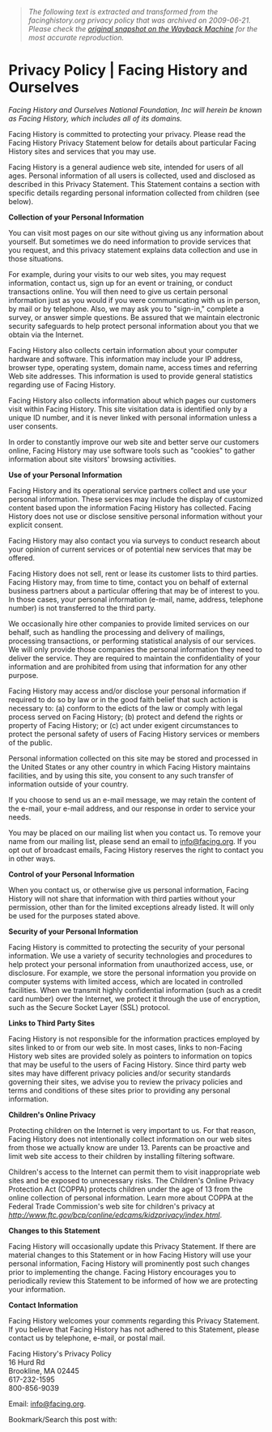 > *The following text is extracted and transformed from the facinghistory.org privacy policy that was archived on 2009-06-21. Please check the [original snapshot on the Wayback Machine](https://web.archive.org/web/20090621050206id_/http%3A//www.facinghistory.org/legal/privacy) for the most accurate reproduction.*

# Privacy Policy | Facing History and Ourselves

_Facing History and Ourselves National Foundation, Inc will herein be known as Facing History, which includes all of its domains._

Facing History is committed to protecting your privacy. Please read the Facing History Privacy Statement below for details about particular Facing History sites and services that you may use. 

Facing History is a general audience web site, intended for users of all ages. Personal information of all users is collected, used and disclosed as described in this Privacy Statement. This Statement contains a section with specific details regarding personal information collected from children (see below). 

**Collection of your Personal Information**

You can visit most pages on our site without giving us any information about yourself. But sometimes we do need information to provide services that you request, and this privacy statement explains data collection and use in those situations. 

For example, during your visits to our web sites, you may request information, contact us, sign up for an event or training, or conduct transactions online. You will then need to give us certain personal information just as you would if you were communicating with us in person, by mail or by telephone. Also, we may ask you to "sign-in," complete a survey, or answer simple questions. Be assured that we maintain electronic security safeguards to help protect personal information about you that we obtain via the Internet. 

Facing History also collects certain information about your computer hardware and software. This information may include your IP address, browser type, operating system, domain name, access times and referring Web site addresses. This information is used to provide general statistics regarding use of Facing History.

Facing History also collects information about which pages our customers visit within Facing History. This site visitation data is identified only by a unique ID number, and it is never linked with personal information unless a user consents.

In order to constantly improve our web site and better serve our customers online, Facing History may use software tools such as "cookies" to gather information about site visitors' browsing activities. 

**Use of your Personal Information**

Facing History and its operational service partners collect and use your personal information. These services may include the display of customized content based upon the information Facing History has collected. Facing History does not use or disclose sensitive personal information without your explicit consent. 

Facing History may also contact you via surveys to conduct research about your opinion of current services or of potential new services that may be offered. 

Facing History does not sell, rent or lease its customer lists to third parties. Facing History may, from time to time, contact you on behalf of external business partners about a particular offering that may be of interest to you. In those cases, your personal information (e-mail, name, address, telephone number) is not transferred to the third party. 

We occasionally hire other companies to provide limited services on our behalf, such as handling the processing and delivery of mailings, processing transactions, or performing statistical analysis of our services. We will only provide those companies the personal information they need to deliver the service. They are required to maintain the confidentiality of your information and are prohibited from using that information for any other purpose. 

Facing History may access and/or disclose your personal information if required to do so by law or in the good faith belief that such action is necessary to: (a) conform to the edicts of the law or comply with legal process served on Facing History; (b) protect and defend the rights or property of Facing History; or (c) act under exigent circumstances to protect the personal safety of users of Facing History services or members of the public. 

Personal information collected on this site may be stored and processed in the United States or any other country in which Facing History maintains facilities, and by using this site, you consent to any such transfer of information outside of your country.

If you choose to send us an e-mail message, we may retain the content of the e-mail, your e-mail address, and our response in order to service your needs. 

You may be placed on our mailing list when you contact us. To remove your name from our mailing list, please send an email to [info@facing.org](https://mail.google.com/mail?view=cm&tf=0&ui=1&to=info@facing.org). If you opt out of broadcast emails, Facing History reserves the right to contact you in other ways. 

**Control of your Personal Information**

When you contact us, or otherwise give us personal information, Facing History will not share that information with third parties without your permission, other than for the limited exceptions already listed. It will only be used for the purposes stated above.

**Security of your Personal Information**

Facing History is committed to protecting the security of your personal information. We use a variety of security technologies and procedures to help protect your personal information from unauthorized access, use, or disclosure. For example, we store the personal information you provide on computer systems with limited access, which are located in controlled facilities. When we transmit highly confidential information (such as a credit card number) over the Internet, we protect it through the use of encryption, such as the Secure Socket Layer (SSL) protocol.

**Links to Third Party Sites**

Facing History is not responsible for the information practices employed by sites linked to or from our web site. In most cases, links to non-Facing History web sites are provided solely as pointers to information on topics that may be useful to the users of Facing History. Since third party web sites may have different privacy policies and/or security standards governing their sites, we advise you to review the privacy policies and terms and conditions of these sites prior to providing any personal information.

**Children's Online Privacy**

Protecting children on the Internet is very important to us. For that reason, Facing History does not intentionally collect information on our web sites from those we actually know are under 13. Parents can be proactive and limit web site access to their children by installing filtering software. 

Children's access to the Internet can permit them to visit inappropriate web sites and be exposed to unnecessary risks. The Children's Online Privacy Protection Act (COPPA) protects children under the age of 13 from the online collection of personal information. Learn more about COPPA at the Federal Trade Commission's web site for children's privacy at _<http://www.ftc.gov/bcp/conline/edcams/kidzprivacy/index.html>_.  


**Changes to this Statement**

Facing History will occasionally update this Privacy Statement. If there are material changes to this Statement or in how Facing History will use your personal information, Facing History will prominently post such changes prior to implementing the change. Facing History encourages you to periodically review this Statement to be informed of how we are protecting your information. 

**Contact Information**

Facing History welcomes your comments regarding this Privacy Statement. If you believe that Facing History has not adhered to this Statement, please contact us by telephone, e-mail, or postal mail.

Facing History's Privacy Policy  
16 Hurd Rd  
Brookline, MA 02445  
617-232-1595  
800-856-9039 

Email: [info@facing.org](https://mail.google.com/mail?view=cm&tf=0&ui=1&to=info@facing.org). 

Bookmark/Search this post with: 
